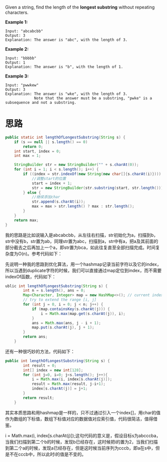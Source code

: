 Given a string, find the length of the **longest substring** without repeating characters.

**Example 1:**

```
Input: "abcabcbb"
Output: 3 
Explanation: The answer is "abc", with the length of 3. 

```

**Example 2:**

```
Input: "bbbbb"
Output: 1
Explanation: The answer is "b", with the length of 1.

```

**Example 3:**

```
Input: "pwwkew"
Output: 3
Explanation: The answer is "wke", with the length of 3. 
             Note that the answer must be a substring, "pwke" is a subsequence and not a substring.
```

# 思路

```java
public static int lengthOfLongestSubstring(String s) {
    if (s == null || s.length() == 0)
        return 0;
    int start, index = 0;
    int max = 1;

    StringBuilder str = new StringBuilder("" + s.charAt(0));
    for (int i = 1; i < s.length(); i++) {
        if ((index = str.indexOf(new String(new char[]{s.charAt(i)}))) != -1) {
            //调整start的位置
            start = index + 1;
            str = new StringBuilder(str.substring(start, str.length())).append(s.charAt(i));
        } else {
            //继续添加char
            str.append(s.charAt(i));
            max = max > str.length() ? max : str.length();
        }
    }
    return max;
}
```

我的思路是比如说输入是abcabcbb，从左往右扫描，str初始化为a，扫描到b，str中没有b，str置为ab，同理str置为abc，扫描到a，str中有a，把a及其前面的部分截去之后再加上一个a，即str置为bca，如此往复直至全部扫描完成。时间复杂度为O(n)。参考代码如下：

先说明一种我的思路到优化算法，用一个hashmap记录当前字符以及它的index，所以当遇到duplicate字符的时候，我们可以直接通过map定位到index，而不需要indexOf函数，代码如下：

```Java
ublic int lengthOfLongestSubstring(String s) {
        int n = s.length(), ans = 0;
        Map<Character, Integer> map = new HashMap<>(); // current index of character
        // try to extend the range [i, j]
        for (int j = 0, i = 0; j < n; j++) {
            if (map.containsKey(s.charAt(j))) {
                i = Math.max(map.get(s.charAt(j)), i);
            }
            ans = Math.max(ans, j - i + 1);
            map.put(s.charAt(j), j + 1);
        }
        return ans;
    }
```

还有一种很巧妙的方法，代码如下：

```Java
public int lengthOfLongestSubstring(String s) {
        int result = 0;
        int[] index = new int[128];
        for (int j=0, i=0; j<s.length(); j++){
            i = Math.max(i, index[s.charAt(j)]);
            result = Math.max(result, j-i+1);
            index[s.charAt(j)] = j+1;
        }
        return result;
    }
```

其实本质思路和用hashmap是一样的，只不过通过引入一个index[]，用char的值作为数组的下标值，数组下标值对应的数据值对应索引值，代码很简洁，值得借鉴。

i = Math.max(i, index[s.charAt(j)]);这句代码的意义是，假设目标s为abcccba，当我们扫描到第二个b的时候，发现b已经存在，这时候把i的置为2，当我们扫描到第二个a的时候，发现a已经存在，但是这时候当前序列为cccb，即a在s中，但是不在cccb中，所以此时i的值是不变的。